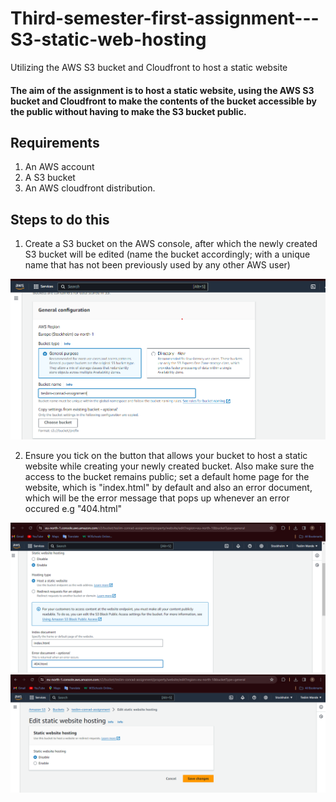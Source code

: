 # Third-semester-first-assignment---S3-static-web-hosting
Utilizing the AWS S3 bucket and Cloudfront to host a static website

#### The aim of the assignment is to host a static website, using the AWS S3 bucket and Cloudfront to make the contents of the bucket accessible by the public without having to make the S3 bucket public.

## Requirements
1. An AWS account
2. A S3 bucket
3. An AWS cloudfront distribution.

## Steps to do this
1. Create a S3 bucket on the AWS console, after which the newly created S3 bucket will be edited (name the bucket accordingly; with a unique name that has not been previously used by any other AWS user)

![S3 bucket creation](./bucket_creation.png)

2. Ensure you tick on the button that allows your bucket to host a static website while creating your newly created bucket. Also make sure the access to the bucket remains public; set a default home page for the website, which is "index.html" by default and also an error document, which will be the error message that pops up whenever an error occured e.g "404.html"

![edit bucket creation page](./edit_page.png)
![edit_page](./edit_static_website.png)




